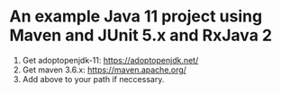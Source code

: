 # An example Java 11 project using Maven and JUnit 5.x and RxJava 2

1. Get adoptopenjdk-11: https://adoptopenjdk.net/
2. Get maven 3.6.x: https://maven.apache.org/
3. Add above to your path if neccessary.
